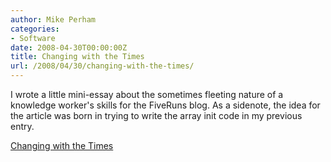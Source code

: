 ```yaml
---
author: Mike Perham
categories:
- Software
date: 2008-04-30T00:00:00Z
title: Changing with the Times
url: /2008/04/30/changing-with-the-times/
---
```


I wrote a little mini-essay about the sometimes fleeting nature of a knowledge worker's skills for the FiveRuns blog. As a sidenote, the idea for the article was born in trying to write the array init code in my previous entry.

[Changing with the Times][1]

 [1]: http://blog.fiveruns.com/2008/4/29/changing-with-the-times

